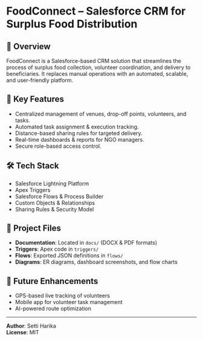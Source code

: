 # FoodConnect – Salesforce CRM for Surplus Food Distribution

## 📌 Overview
FoodConnect is a Salesforce-based CRM solution that streamlines the process of surplus food collection, volunteer coordination, and delivery to beneficiaries. It replaces manual operations with an automated, scalable, and user-friendly platform.

## 🎯 Key Features
- Centralized management of venues, drop-off points, volunteers, and tasks.
- Automated task assignment & execution tracking.
- Distance-based sharing rules for targeted delivery.
- Real-time dashboards & reports for NGO managers.
- Secure role-based access control.

## 🛠️ Tech Stack
- Salesforce Lightning Platform
- Apex Triggers
- Salesforce Flows & Process Builder
- Custom Objects & Relationships
- Sharing Rules & Security Model

## 📂 Project Files
- **Documentation**: Located in `docs/` (DOCX & PDF formats)
- **Triggers**: Apex code in `triggers/`
- **Flows**: Exported JSON definitions in `flows/`
- **Diagrams**: ER diagrams, dashboard screenshots, and flow charts

## 🚀 Future Enhancements
- GPS-based live tracking of volunteers
- Mobile app for volunteer task management
- AI-powered route optimization

---

**Author**: Setti Harika  
**License**: MIT
